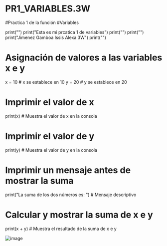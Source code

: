 # PR1_VARIABLES.3W
#Practica 1 de la función 
#Variables

print("")
print("Esta es mi prcatica 1 de variables")
print("")
print("")
print("Jimenez Gamboa Issis Alexa 3W")
print("")
# Asignación de valores a las variables x e y
x = 10  # x se establece en 10
y = 20  # y se establece en 20

# Imprimir el valor de x
print(x)  # Muestra el valor de x en la consola

# Imprimir el valor de y
print(y)  # Muestra el valor de y en la consola

# Imprimir un mensaje antes de mostrar la suma
print("La suma de los dos números es: ")  # Mensaje descriptivo

# Calcular y mostrar la suma de x e y
print(x + y)  # Muestra el resultado de la suma de x e y


![image](https://github.com/user-attachments/assets/46db9e31-2b7a-4422-891c-7925a3205f0f)
